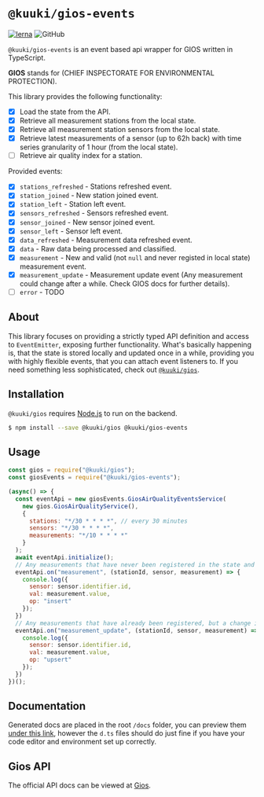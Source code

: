 # `@kuuki/gios-events`
[![lerna](https://img.shields.io/badge/maintained%20with-lerna-cc00ff.svg)](https://lerna.js.org/)
![GitHub](https://img.shields.io/github/license/dacturne/kuuki)

`@kuuki/gios-events` is an event based api wrapper for GIOS written in TypeScript.

**GIOS** stands for (CHIEF INSPECTORATE FOR ENVIRONMENTAL PROTECTION).

This library provides the following functionality:
  - [x] Load the state from the API.
  - [x] Retrieve all measurement stations from the local state.
  - [x] Retrieve all measurement station sensors from the local state.
  - [x] Retrieve latest measurements of a sensor (up to 62h back) with time series granularity of 1 hour (from the local state).
  - [ ] Retrieve air quality index for a station.
  
Provided events: 
  - [x] `stations_refreshed` - Stations refreshed event.
  - [x] `station_joined` - New station joined event.
  - [x] `station_left` - Station left event.
  - [x] `sensors_refreshed` - Sensors refreshed event.
  - [x] `sensor_joined` - New sensor joined event.
  - [x] `sensor_left` - Sensor left event.
  - [x] `data_refreshed` - Measurement data refreshed event.
  - [x] `data` - Raw data being processed and classified.
  - [x] `measurement` - New and valid (not `null` and never registed in local state) measurement event.
  - [x] `measurement_update` - Measurement update event (Any measurement could change after a while. Check GIOS docs for further details).
  - [ ] `error` - TODO

## About
This library focuses on providing a strictly typed API definition and access to `EventEmitter`, exposing further functionality. 
What's basically happening is, that the state is stored locally and updated once in a while, providing you with highly flexible events, that you can attach event listeners to.
If you need something less sophisticated, check out [`@kuuki/gios`](https://dacturne.github.io/kuuki/gios/).

## Installation

`@kuuki/gios` requires [Node.js](https://nodejs.org/) to run on the backend.

```sh
$ npm install --save @kuuki/gios @kuuki/gios-events
```

## Usage
```javascript
const gios = require("@kuuki/gios");
const giosEvents = require("@kuuki/gios-events");

(async() => {
  const eventApi = new giosEvents.GiosAirQualityEventsService(
    new gios.GiosAirQualityService(),
    {
      stations: "*/30 * * * *", // every 30 minutes
      sensors: "*/30 * * * *",
      measurements: "*/10 * * * *"
    }
  );
  await eventApi.initialize();
  // Any measurements that have never been registered in the state and are not null
  eventApi.on("measurement", (stationId, sensor, measurement) => {
    console.log({
      sensor: sensor.identifier.id,
      val: measurement.value,
      op: "insert"
    });
  })
  // Any measurements that have already been registered, but a change in value has occured
  eventApi.on("measurement_update", (stationId, sensor, measurement) => {
    console.log({
      sensor: sensor.identifier.id,
      val: measurement.value,
      op: "upsert"
    });
  })
})();
```

## Documentation
Generated docs are placed in the root `/docs` folder, you can preview them [under this link](https://dacturne.github.io/kuuki/gios-events/), however the `d.ts` files should do just fine if you have your code editor and environment set up correctly.

## Gios API
The official API docs can be viewed at [Gios](https://powietrze.gios.gov.pl/pjp/content/api?lang=en).
